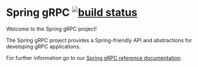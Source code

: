 # Spring gRPC [![build status](https://github.com/spring-projects-experimental/spring-grpc/actions/workflows/deploy.yml/badge.svg)](https://github.com/spring-projects/spring-ai/actions/workflows/deploy.yml)

Welcome to the Spring gRPC project!

The Spring gRPC project provides a Spring-friendly API and abstractions for developing gRPC applications.

For further information go to our [Spring gRPC reference documentation](https://docs.spring.io/spring-grpc/reference/).

